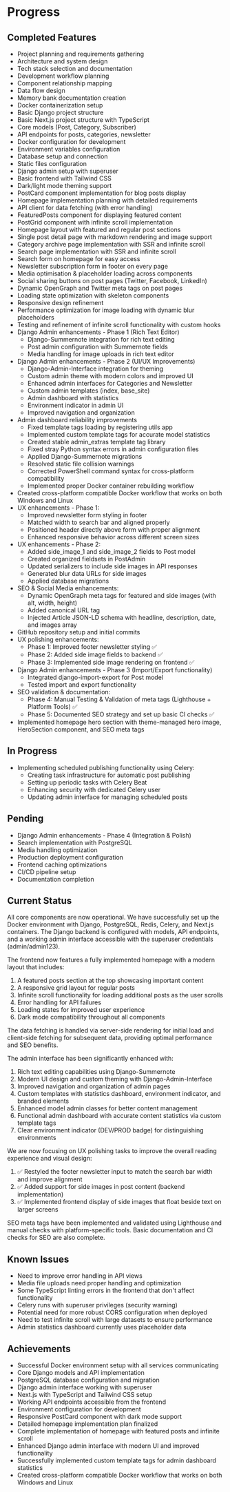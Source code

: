 # Progress

## Completed Features
- Project planning and requirements gathering
- Architecture and system design
- Tech stack selection and documentation
- Development workflow planning
- Component relationship mapping
- Data flow design
- Memory bank documentation creation
- Docker containerization setup
- Basic Django project structure
- Basic Next.js project structure with TypeScript
- Core models (Post, Category, Subscriber)
- API endpoints for posts, categories, newsletter
- Docker configuration for development
- Environment variables configuration
- Database setup and connection
- Static files configuration
- Django admin setup with superuser
- Basic frontend with Tailwind CSS
- Dark/light mode theming support
- PostCard component implementation for blog posts display
- Homepage implementation planning with detailed requirements
- API client for data fetching (with error handling)
- FeaturedPosts component for displaying featured content
- PostGrid component with infinite scroll implementation
- Homepage layout with featured and regular post sections
- Single post detail page with markdown rendering and image support
- Category archive page implementation with SSR and infinite scroll
- Search page implementation with SSR and infinite scroll
- Search form on homepage for easy access
- Newsletter subscription form in footer on every page
- Media optimisation & placeholder loading across components
- Social sharing buttons on post pages (Twitter, Facebook, LinkedIn)
- Dynamic OpenGraph and Twitter meta tags on post pages
- Loading state optimization with skeleton components
- Responsive design refinement
- Performance optimization for image loading with dynamic blur placeholders
- Testing and refinement of infinite scroll functionality with custom hooks
- Django Admin enhancements - Phase 1 (Rich Text Editor)
  - Django-Summernote integration for rich text editing
  - Post admin configuration with Summernote fields
  - Media handling for image uploads in rich text editor
- Django Admin enhancements - Phase 2 (UI/UX Improvements)
  - Django-Admin-Interface integration for theming
  - Custom admin theme with modern colors and improved UI
  - Enhanced admin interfaces for Categories and Newsletter
  - Custom admin templates (index, base_site)
  - Admin dashboard with statistics
  - Environment indicator in admin UI
  - Improved navigation and organization
- Admin dashboard reliability improvements
  - Fixed template tags loading by registering utils app
  - Implemented custom template tags for accurate model statistics
  - Created stable admin_extras template tag library
  - Fixed stray Python syntax errors in admin configuration files
  - Applied Django-Summernote migrations
  - Resolved static file collision warnings
  - Corrected PowerShell command syntax for cross-platform compatibility
  - Implemented proper Docker container rebuilding workflow
- Created cross-platform compatible Docker workflow that works on both Windows and Linux
- UX enhancements - Phase 1:
  - Improved newsletter form styling in footer
  - Matched width to search bar and aligned properly
  - Positioned header directly above form with proper alignment
  - Enhanced responsive behavior across different screen sizes
- UX enhancements - Phase 2:
  - Added side_image_1 and side_image_2 fields to Post model
  - Created organized fieldsets in PostAdmin
  - Updated serializers to include side images in API responses
  - Generated blur data URLs for side images
  - Applied database migrations
- SEO & Social Media enhancements:
  - Dynamic OpenGraph meta tags for featured and side images (with alt, width, height)
  - Added canonical URL tag
  - Injected Article JSON-LD schema with headline, description, date, and images array
- GitHub repository setup and initial commits
- UX polishing enhancements:
  - Phase 1: Improved footer newsletter styling ✅
  - Phase 2: Added side image fields to backend ✅
  - Phase 3: Implemented side image rendering on frontend ✅
- Django Admin enhancements - Phase 3 (Import/Export functionality)
  - Integrated django-import-export for Post model
  - Tested import and export functionality
- SEO validation & documentation:
  - Phase 4: Manual Testing & Validation of meta tags (Lighthouse + Platform Tools) ✅
  - Phase 5: Documented SEO strategy and set up basic CI checks ✅
- Implemented homepage hero section with theme-managed hero image, HeroSection component, and SEO meta tags

## In Progress
- Implementing scheduled publishing functionality using Celery:
  - Creating task infrastructure for automatic post publishing
  - Setting up periodic tasks with Celery Beat
  - Enhancing security with dedicated Celery user
  - Updating admin interface for managing scheduled posts

## Pending
- Django Admin enhancements - Phase 4 (Integration & Polish)
- Search implementation with PostgreSQL
- Media handling optimization
- Production deployment configuration
- Frontend caching optimizations
- CI/CD pipeline setup
- Documentation completion

## Current Status
All core components are now operational. We have successfully set up the Docker environment with Django, PostgreSQL, Redis, Celery, and Next.js containers. The Django backend is configured with models, API endpoints, and a working admin interface accessible with the superuser credentials (admin/admin123).

The frontend now features a fully implemented homepage with a modern layout that includes:
1. A featured posts section at the top showcasing important content
2. A responsive grid layout for regular posts
3. Infinite scroll functionality for loading additional posts as the user scrolls
4. Error handling for API failures
5. Loading states for improved user experience
6. Dark mode compatibility throughout all components

The data fetching is handled via server-side rendering for initial load and client-side fetching for subsequent data, providing optimal performance and SEO benefits.

The admin interface has been significantly enhanced with:
1. Rich text editing capabilities using Django-Summernote
2. Modern UI design and custom theming with Django-Admin-Interface
3. Improved navigation and organization of admin pages
4. Custom templates with statistics dashboard, environment indicator, and branded elements
5. Enhanced model admin classes for better content management
6. Functional admin dashboard with accurate content statistics via custom template tags
7. Clear environment indicator (DEV/PROD badge) for distinguishing environments

We are now focusing on UX polishing tasks to improve the overall reading experience and visual design:
1. ✅ Restyled the footer newsletter input to match the search bar width and improve alignment
2. ✅ Added support for side images in post content (backend implementation)
3. ✅ Implemented frontend display of side images that float beside text on larger screens

SEO meta tags have been implemented and validated using Lighthouse and manual checks with platform-specific tools. Basic documentation and CI checks for SEO are also complete.

## Known Issues
- Need to improve error handling in API views
- Media file uploads need proper handling and optimization
- Some TypeScript linting errors in the frontend that don't affect functionality
- Celery runs with superuser privileges (security warning)
- Potential need for more robust CORS configuration when deployed
- Need to test infinite scroll with large datasets to ensure performance
- Admin statistics dashboard currently uses placeholder data

## Achievements
- Successful Docker environment setup with all services communicating
- Core Django models and API implementation
- PostgreSQL database configuration and migration
- Django admin interface working with superuser
- Next.js with TypeScript and Tailwind CSS setup
- Working API endpoints accessible from the frontend
- Environment configuration for development
- Responsive PostCard component with dark mode support
- Detailed homepage implementation plan finalized
- Complete implementation of homepage with featured posts and infinite scroll
- Enhanced Django admin interface with modern UI and improved functionality
- Successfully implemented custom template tags for admin dashboard statistics
- Created cross-platform compatible Docker workflow that works on both Windows and Linux 